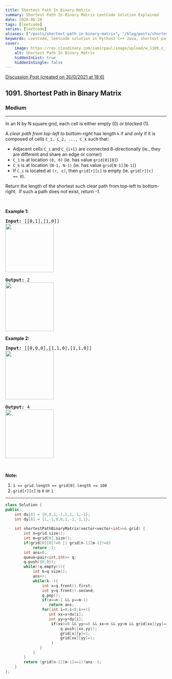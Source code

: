 ```yaml
---
title: Shortest Path In Binary Matrix
summary: Shortest Path In Binary Matrix LeetCode Solution Explained
date: 2020-06-20
tags: [leetcode]
series: [leetcode]
aliases: ["/posts/shortest-path-in-binary-matrix", "/blog/posts/shortest-path-in-binary-matrix", "/shortest-path-in-binary-matrix"]
keywords: LeetCode, leetcode solution in Python3 C++ Java, shortest-path-in-binary-matrix solution
cover:
    image: https://res.cloudinary.com/samirpaul/image/upload/w_1100,c_fit,co_rgb:FFFFFF,l_text:Arial_70_bold:Shortest Path In Binary Matrix/problem-solving.webp
    alt: Shortest Path In Binary Matrix
    hiddenInList: true
    hiddenInSingle: false
---
```



[Discussion Post (created on 30/0/2021 at 18:6)](https://leetcode.com/problems/shortest-path-in-binary-matrix/discuss/1041936/C%2B%2B-BFS-or-Beats-99)  
<h2>1091. Shortest Path in Binary Matrix</h2><h3>Medium</h3><hr><div><p>In an N by N square grid, each cell is either empty (0) or blocked (1).</p>

<p>A&nbsp;<em>clear&nbsp;path from top-left to bottom-right</em>&nbsp;has length <code>k</code> if and only if it is composed of cells <code>C_1, C_2, ..., C_k</code>&nbsp;such that:</p>

<ul>
	<li>Adjacent cells <code>C_i</code> and <code>C_{i+1}</code> are connected 8-directionally (ie., they are different and&nbsp;share an edge or corner)</li>
	<li><code>C_1</code> is at location <code>(0, 0)</code> (ie. has value <code>grid[0][0]</code>)</li>
	<li><code>C_k</code>&nbsp;is at location <code>(N-1, N-1)</code> (ie. has value <code>grid[N-1][N-1]</code>)</li>
	<li>If <code>C_i</code> is located at&nbsp;<code>(r, c)</code>, then <code>grid[r][c]</code> is empty (ie.&nbsp;<code>grid[r][c] ==&nbsp;0</code>).</li>
</ul>

<p>Return the length of the shortest such clear path from top-left to bottom-right.&nbsp; If such a path does not exist, return -1.</p>

<p>&nbsp;</p>

<p><strong>Example 1:</strong></p>

<pre><strong>Input: </strong><span id="example-input-1-1">[[0,1],[1,0]]
<img alt="" src="https://assets.leetcode.com/uploads/2019/08/04/example1_1.png" style="width: 151px; height: 152px;">
</span>
<strong>Output: </strong>2
<img alt="" src="https://assets.leetcode.com/uploads/2019/08/04/example1_2.png" style="width: 151px; height: 152px;">
</pre>

<div>
<p><strong>Example 2:</strong></p>

<pre><strong>Input: </strong><span id="example-input-2-1">[[0,0,0],[1,1,0],[1,1,0]]
<img alt="" src="https://assets.leetcode.com/uploads/2019/08/04/example2_1.png" style="width: 151px; height: 152px;">
</span>
<strong>Output:</strong> 4
<img alt="" src="https://assets.leetcode.com/uploads/2019/08/04/example2_2.png" style="width: 151px; height: 152px;">
</pre>

<p>&nbsp;</p>
</div>

<p><strong>Note:</strong></p>

<ol>
	<li><code>1 &lt;= grid.length == grid[0].length &lt;= 100</code></li>
	<li><code>grid[r][c]</code> is <code>0</code> or <code>1</code></li>
</ol>
</div>

---




```cpp
class Solution {
public:
    int dx[8] = {0,0,1,-1,1,1,-1,-1};
    int dy[8] = {1,-1,0,0,1,-1,-1,1};
    
    int shortestPathBinaryMatrix(vector<vector<int>>& grid) {
        int n=grid.size();
        int m=grid[0].size();
        if(grid[0][0]!=0 || grid[n-1][m-1]!=0)
            return -1;
        int ans=0;
        queue<pair<int,int>> q;
        q.push({0,0});
        while(!q.empty()){
            int k=q.size();
            ans++;
            while(k--){
                int x=q.front().first;
                int y=q.front().second;
                q.pop();
                if(x==n-1 && y==m-1)
                   return ans;
                for(int i=0;i<8;i++){
                   int xx=x+dx[i];
                   int yy=y+dy[i];
                    if(xx>=0 && yy>=0 && xx<n && yy<m && grid[xx][yy]==0){
                        q.push({xx,yy});
                        grid[x][y]=1;
                        grid[xx][yy]=1;
                    }
               }
            }
        }
        return (grid[n-1][m-1]==1)?ans:-1;  
    }
};
```
